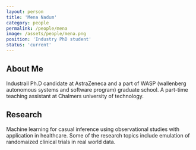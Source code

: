 ```yaml
---
layout: person
title: 'Mena Nadum'
category: people
permalink: /people/mena
image: /assets/people/mena.png
position: 'Industry PhD student'
status: 'current'
---
```


## About Me
 Industrail Ph.D candidate at AstraZeneca and a part of  WASP (wallenberg autonomous systems and software program) graduate school. A part-time teaching assistant at Chalmers university of technology.  

## Research
Machine learning for casual inference using observational studies with application in healthcare. Some of the research topics include emulation of randomaized clinical trials in real world data. 

